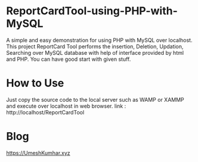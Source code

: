 # ReportCardTool-using-PHP-with-MySQL
A simple and easy demonstration for using PHP with MySQL over localhost. This project ReportCard Tool performs the insertion, Deletion, Updation, Searching over MySQL database with help of interface provided by html and PHP. You can have good start with given stuff.
# How to Use
Just copy the source code to the local server such as WAMP or XAMMP and execute over localhost in web browser.
link : http://localhost/ReportCardTool

# Blog
https://UmeshKumhar.xyz
